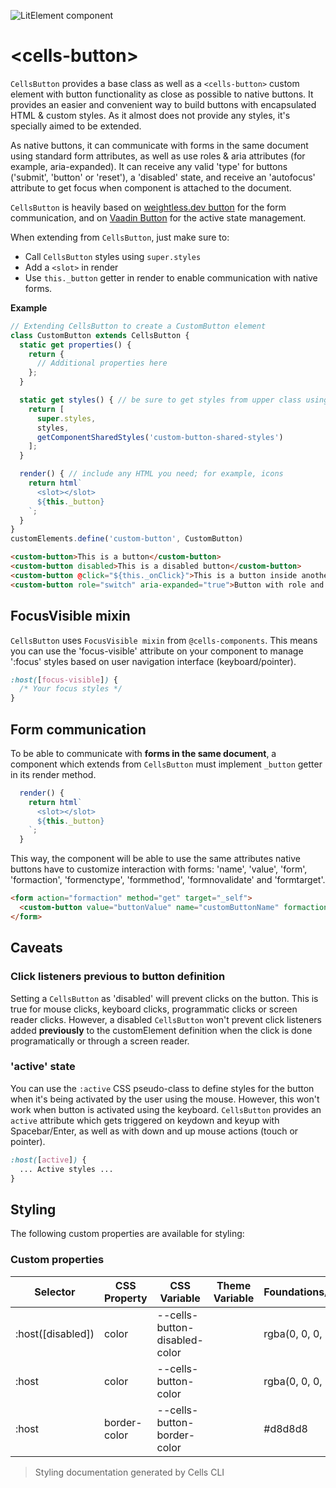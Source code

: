![LitElement component](https://img.shields.io/badge/litElement-component-blue.svg)

# \<cells-button>

`CellsButton` provides a base class as well as a `<cells-button>` custom element with button functionality as close as possible to native buttons. It provides an easier and convenient way to build buttons with encapsulated HTML & custom styles. As it almost does not provide any styles, it's specially aimed to be extended.

As native buttons, it can communicate with forms in the same document using standard form attributes, as well as use roles & aria attributes (for example, aria-expanded). It can receive any valid 'type' for buttons ('submit', 'button' or 'reset'), a 'disabled' state, and receive an 'autofocus' attribute to get focus when component is attached to the document.

`CellsButton` is heavily based on [weightless.dev button](https://weightless.dev/elements/button) for the form communication, and on [Vaadin Button](https://vaadin.com/components/vaadin-button) for the active state management.

When extending from `CellsButton`, just make sure to:
- Call `CellsButton` styles using `super.styles`
- Add a `<slot>` in render
- Use `this._button` getter in render to enable communication with native forms.

**Example**
```js
// Extending CellsButton to create a CustomButton element
class CustomButton extends CellsButton {
  static get properties() {
    return {
      // Additional properties here
    };
  }

  static get styles() { // be sure to get styles from upper class using super
    return [
      super.styles,
      styles,
      getComponentSharedStyles('custom-button-shared-styles')
    ];
  }

  render() { // include any HTML you need; for example, icons
    return html`
      <slot></slot>
      ${this._button}
    `;
  }
}
customElements.define('custom-button', CustomButton)
```

```html
<custom-button>This is a button</custom-button>
<custom-button disabled>This is a disabled button</custom-button>
<custom-button @click="${this._onClick}">This is a button inside another LitElement with click listener</custom-button>
<custom-button role="switch" aria-expanded="true">Button with role and arias</custom-button>
```

## FocusVisible mixin

`CellsButton` uses `FocusVisible mixin` from `@cells-components`. This means you can use the 'focus-visible' attribute on your component to manage ':focus' styles based on user navigation interface (keyboard/pointer).

```css
:host([focus-visible]) {
  /* Your focus styles */
}
```

## Form communication

To be able to communicate with **forms in the same document**, a component which extends from `CellsButton` must implement `_button` getter in its render method.
```js
  render() {
    return html`
      <slot></slot>
      ${this._button}
    `;
  }
```

This way, the component will be able to use the same attributes native buttons have to customize interaction with forms: 'name', 'value', 'form', 'formaction', 'formenctype', 'formmethod', 'formnovalidate' and 'formtarget'.

```html
<form action="formaction" method="get" target="_self">
  <custom-button value="buttonValue" name="customButtonName" formaction="differentaction" formmethod="post" formtarget="_blank">Submit button for form</custom-button>
</form>
```

## Caveats

### Click listeners previous to button definition

Setting a `CellsButton` as 'disabled' will prevent clicks on the button. This is true for mouse clicks, keyboard clicks, programmatic clicks or screen reader clicks. However, a disabled `CellsButton` won't prevent click listeners added **previously** to the customElement definition when the click is done programatically or through a screen reader.

### 'active' state

You can use the `:active` CSS pseudo-class to define styles for the button when it's being activated by the user using the mouse. However, this won't work when button is activated using the keyboard. `CellsButton` provides an `active` attribute which gets triggered on keydown and keyup with Spacebar/Enter, as well as with down and up mouse actions (touch or pointer).

```css
:host([active]) {
  ... Active styles ...
}
```

## Styling
The following custom properties are available for styling:

### Custom properties

| Selector          | CSS Property | CSS Variable                  | Theme Variable | Foundations/Fallback |
| ----------------- | ------------ | ----------------------------- | -------------- | -------------------- |
| :host([disabled]) | color        | --cells-button-disabled-color |                | rgba(0, 0, 0, 0.247) |
| :host             | color        | --cells-button-color          |                | rgba(0, 0, 0, 0.847) |
| :host             | border-color | --cells-button-border-color   |                | #d8d8d8              |

> Styling documentation generated by Cells CLI
